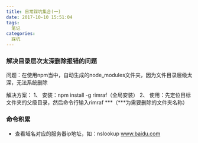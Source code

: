 ```yaml
---
title: 日常踩坑集合(一)
date: 2017-10-10 15:51:04
tags:
  笔记
categories:
  踩坑
---
```


### 解决目录层次太深删除报错的问题

问题：在使用npm当中，自动生成的node_modules文件夹，因为文件目录层级太深，无法系统删除

解决方案： 1、 安装：npm install -g rimraf（全局安装） 2、 使用：先定位目标文件夹的父级目录，然后命令行输入rimraf ***（***为需要删除的文件夹名称）


### 命令积累

- 查看域名对应的服务器ip地址，如：nslookup www.baidu.com

